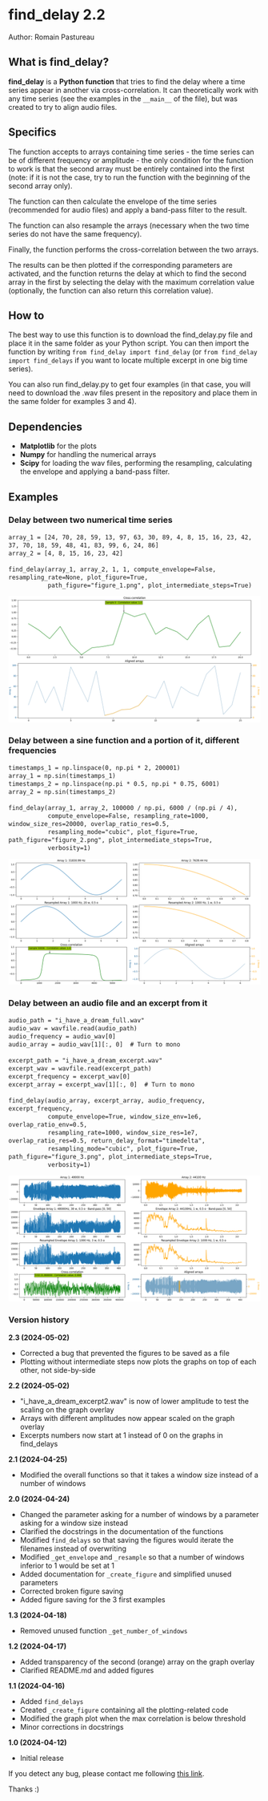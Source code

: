 # find_delay 2.2

Author: Romain Pastureau

## What is find_delay?
**find_delay** is a **Python function** that tries to find the delay where a time series appear in another via cross-correlation. It can theoretically work with any time series (see the examples in the ``__main__`` of the file), but was created to try to align audio files.

## Specifics
The function accepts to arrays containing time series - the time series can be of different frequency or amplitude - the only condition for the function to work is that the second array must be entirely contained into the first (note: if it is not the case, try to run the function with the beginning of the second array only).

The function can then calculate the envelope of the time series (recommended for audio files) and apply a band-pass filter to the result.

The function can also resample the arrays (necessary when the two time series do not have the same frequency).

Finally, the function performs the cross-correlation between the two arrays.

The results can be then plotted if the corresponding parameters are activated, and the function returns the delay at which to find the second array in the first by selecting the delay with the maximum correlation value (optionally, the function can also return this correlation value).

## How to
The best way to use this function is to download the find_delay.py file and place it in the same folder as your Python script. You can then import the function by writing `from find_delay import find_delay` (or `from find_delay import find_delays` if you want to locate multiple excerpt in one big time series).

You can also run find_delay.py to get four examples (in that case, you will need to download the .wav files present in the repository and place them in the same folder for examples 3 and 4).

## Dependencies
* **Matplotlib** for the plots
* **Numpy** for handling the numerical arrays
* **Scipy** for loading the wav files, performing the resampling, calculating the envelope and applying a band-pass filter.

## Examples
### Delay between two numerical time series
```    
array_1 = [24, 70, 28, 59, 13, 97, 63, 30, 89, 4, 8, 15, 16, 23, 42, 37, 70, 18, 59, 48, 41, 83, 99, 6, 24, 86]
array_2 = [4, 8, 15, 16, 23, 42]

find_delay(array_1, array_2, 1, 1, compute_envelope=False, resampling_rate=None, plot_figure=True,
           path_figure="figure_1.png", plot_intermediate_steps=True)
```

![Delay between two numerical time series](https://github.com/RomainPastureau/find_delay/blob/main/figure_1.png?raw=true)

### Delay between a sine function and a portion of it, different frequencies
```
timestamps_1 = np.linspace(0, np.pi * 2, 200001)
array_1 = np.sin(timestamps_1)
timestamps_2 = np.linspace(np.pi * 0.5, np.pi * 0.75, 6001)
array_2 = np.sin(timestamps_2)

find_delay(array_1, array_2, 100000 / np.pi, 6000 / (np.pi / 4),
           compute_envelope=False, resampling_rate=1000, window_size_res=20000, overlap_ratio_res=0.5,
           resampling_mode="cubic", plot_figure=True, path_figure="figure_2.png", plot_intermediate_steps=True,
           verbosity=1)
```

![Delay between a sine function and a portion of it, different frequencies](https://github.com/RomainPastureau/find_delay/blob/main/figure_2.png?raw=true)

### Delay between an audio file and an excerpt from it
```
audio_path = "i_have_a_dream_full.wav"
audio_wav = wavfile.read(audio_path)
audio_frequency = audio_wav[0]
audio_array = audio_wav[1][:, 0]  # Turn to mono

excerpt_path = "i_have_a_dream_excerpt.wav"
excerpt_wav = wavfile.read(excerpt_path)
excerpt_frequency = excerpt_wav[0]
excerpt_array = excerpt_wav[1][:, 0]  # Turn to mono

find_delay(audio_array, excerpt_array, audio_frequency, excerpt_frequency,
           compute_envelope=True, window_size_env=1e6, overlap_ratio_env=0.5,
           resampling_rate=1000, window_size_res=1e7, overlap_ratio_res=0.5, return_delay_format="timedelta",
           resampling_mode="cubic", plot_figure=True, path_figure="figure_3.png", plot_intermediate_steps=True,
           verbosity=1)
```

![Delay between an audio file and an excerpt from it](https://github.com/RomainPastureau/find_delay/blob/main/figure_3.png?raw=true)

### Version history
**2.3 (2024-05-02)**
* Corrected a bug that prevented the figures to be saved as a file
* Plotting without intermediate steps now plots the graphs on top of each other, not side-by-side

**2.2 (2024-05-02)**
* "i_have_a_dream_excerpt2.wav" is now of lower amplitude to test the scaling on the graph overlay
* Arrays with different amplitudes now appear scaled on the graph overlay
* Excerpts numbers now start at 1 instead of 0 on the graphs in find_delays

**2.1 (2024-04-25)**
* Modified the overall functions so that it takes a window size instead of a number of windows

**2.0 (2024-04-24)**
* Changed the parameter asking for a number of windows by a parameter asking for a window size instead
* Clarified the docstrings in the documentation of the functions
* Modified `find_delays` so that saving the figures would iterate the filenames instead of overwriting
* Modified `_get_envelope` and `_resample` so that a number of windows inferior to 1 would be set at 1
* Added documentation for `_create_figure` and simplified unused parameters
* Corrected broken figure saving
* Added figure saving for the 3 first examples

**1.3 (2024-04-18)**
* Removed unused function `_get_number_of_windows`

**1.2 (2024-04-17)**
* Added transparency of the second (orange) array on the graph overlay        
* Clarified README.md and added figures

**1.1 (2024-04-16)**
* Added `find_delays`
* Created `_create_figure` containing all the plotting-related code                
* Modified the graph plot when the max correlation is below threshold
* Minor corrections in docstrings

**1.0 (2024-04-12)**
* Initial release

If you detect any bug, please contact me following [this link](mailto:r.pastureau@bcbl.eu).

Thanks :)